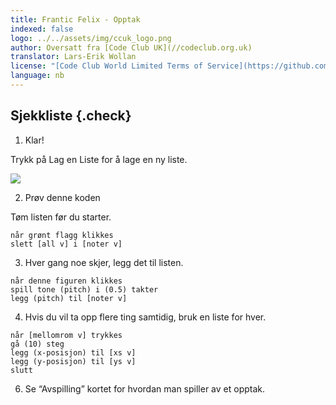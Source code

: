 ```yaml
---
title: Frantic Felix - Opptak
indexed: false
logo: ../../assets/img/ccuk_logo.png
author: Oversatt fra [Code Club UK](//codeclub.org.uk)
translator: Lars-Erik Wollan
license: "[Code Club World Limited Terms of Service](https://github.com/CodeClub/scratch-curriculum/blob/master/LICENSE.md)"
language: nb
---
```


## Sjekkliste {.check}

1.  Klar!

  Trykk på Lag en Liste for å lage en ny liste.

  ![](variabel.png)


2.  Prøv denne koden

  Tøm listen før du starter.

  ```scratch
  når grønt flagg klikkes
  slett [all v] i [noter v]
  ```

3.  Hver gang noe skjer, legg det til listen.

  ```scratch
  når denne figuren klikkes
  spill tone (pitch) i (0.5) takter
  legg (pitch) til [noter v]
  ```

4.  Hvis du vil ta opp flere ting samtidig, bruk en liste for hver.

  ```scratch
  når [mellomrom v] trykkes
  gå (10) steg
  legg (x-posisjon) til [xs v]
  legg (y-posisjon) til [ys v]
  slutt
  ```

6. Se “Avspilling” kortet for hvordan man spiller av et opptak.
